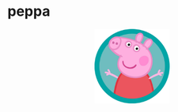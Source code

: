 # peppa
<p align="center">
<img width="30%" src="https://github.com/skhortiuk/peppa/blob/master/peppa.jpg?raw=True">
</p>
